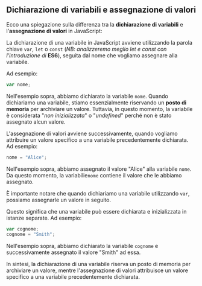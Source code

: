 ## Dichiarazione di variabili e assegnazione di valori

Ecco una spiegazione sulla differenza tra la **dichiarazione di variabili** e l'**assegnazione di valori** in JavaScript:

La dichiarazione di una variabile in JavaScript avviene utilizzando la parola chiave `var`, `let` o `const` (*NB: analizzeremo meglio let e const con l'introduzione di* **ES6**), seguita dal nome che vogliamo assegnare alla variabile. 

Ad esempio:

```javascript
var nome;
```

Nell'esempio sopra, abbiamo dichiarato la variabile `nome`. Quando dichiariamo una variabile, stiamo essenzialmente riservando un **posto di memoria** per archiviare un valore. Tuttavia, in questo momento, la variabile è considerata "*non inizializzata*" o "*undefined*" perché non è stato assegnato alcun valore.

L'assegnazione di valori avviene successivamente, quando vogliamo attribuire un valore specifico a una variabile precedentemente dichiarata. Ad esempio:

```javascript
nome = "Alice";
```

Nell'esempio sopra, abbiamo assegnato il valore "Alice" alla variabile `nome`. Da questo momento, la variabilie`nome` contiene il valore che le abbiamo assegnato.

È importante notare che quando dichiariamo una variabile utilizzando `var`, possiamo assegnarle un valore in seguito. 

Questo significa che una variabile può essere dichiarata e inizializzata in istanze separate. Ad esempio:

```javascript
var cognome;
cognome = "Smith";
```

Nell'esempio sopra, abbiamo dichiarato la variabile `cognome` e successivamente assegnato il valore "Smith" ad essa.

In sintesi, la dichiarazione di una variabile riserva un posto di memoria per archiviare un valore, mentre l'assegnazione di valori attribuisce un valore specifico a una variabile precedentemente dichiarata.
